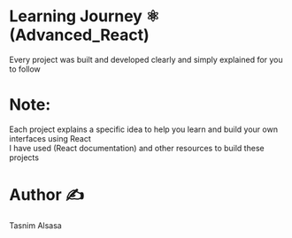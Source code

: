 # Learning Journey ⚛️ (Advanced_React)
Every project was built and developed clearly and simply explained for you to follow
# Note:
Each project explains a specific idea to help you learn and build your own interfaces using React <br>
I have used (React documentation) and other resources to build these projects
# Author ✍️
Tasnim Alsasa 
